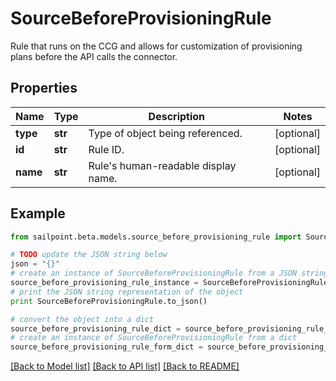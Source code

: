 # SourceBeforeProvisioningRule

Rule that runs on the CCG and allows for customization of provisioning plans before the API calls the connector. 

## Properties

Name | Type | Description | Notes
------------ | ------------- | ------------- | -------------
**type** | **str** | Type of object being referenced. | [optional] 
**id** | **str** | Rule ID. | [optional] 
**name** | **str** | Rule&#39;s human-readable display name. | [optional] 

## Example

```python
from sailpoint.beta.models.source_before_provisioning_rule import SourceBeforeProvisioningRule

# TODO update the JSON string below
json = "{}"
# create an instance of SourceBeforeProvisioningRule from a JSON string
source_before_provisioning_rule_instance = SourceBeforeProvisioningRule.from_json(json)
# print the JSON string representation of the object
print SourceBeforeProvisioningRule.to_json()

# convert the object into a dict
source_before_provisioning_rule_dict = source_before_provisioning_rule_instance.to_dict()
# create an instance of SourceBeforeProvisioningRule from a dict
source_before_provisioning_rule_form_dict = source_before_provisioning_rule.from_dict(source_before_provisioning_rule_dict)
```
[[Back to Model list]](../README.md#documentation-for-models) [[Back to API list]](../README.md#documentation-for-api-endpoints) [[Back to README]](../README.md)


